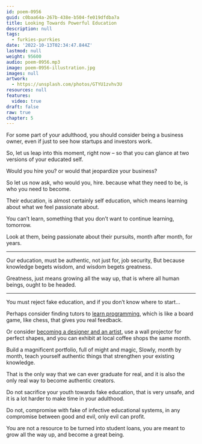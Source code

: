 ```yaml
---
id: poem-0956
guid: c0baa64a-267b-438e-b504-fe019dfdba7a
title: Looking Towards Powerful Education
description: null
tags:
  - furkies-purrkies
date: '2022-10-13T02:34:47.844Z'
lastmod: null
weight: 95600
audio: poem-0956.mp3
image: poem-0956-illustration.jpg
images: null
artwork:
  - https://unsplash.com/photos/GTYU1zvhv3U
resources: null
features:
  video: true
draft: false
raw: true
chapter: 5
---
```


For some part of your adulthood, you should consider being a business owner,
even if just to see how startups and investors work.

So, let us leap into this moment,
right now – so that you can glance at two versions of your educated self.

Would you hire you?
or would that jeopardize your business?

So let us now ask, who would you, hire.
because what they need to be, is who you need to become.

Their education, is almost certainly self education,
which means learning about what we feel passionate about.

You can’t learn, something that you don’t want to continue learning,
tomorrow.

Look at them,
being passionate about their pursuits,    month after month, for years.

---

Our education, must be authentic, not just for, job security,
But because knowledge begets wisdom, and wisdom begets greatness.

Greatness, just means growing all the way up,
that is where all human beings, ought to be headed.

---

You must reject fake education,
and if you don’t know where to start…

Perhaps consider finding tutors to [learn programming][1],
which is like a board game, like chess, that gives you real feedback.

Or consider [becoming a designer and an artist][2],
use a wall projector for perfect shapes, and you can exhibit at local coffee shops the same month.

Build a magnificent portfolio, full of might and magic,
Slowly, month by month, teach yourself authentic things that strengthen your existing knowledge.

That is the only way that we can ever graduate for real,
and it is also the only real way to become authentic creators.

Do not sacrifice your youth towards fake education, that is very unsafe,
and it is a lot harder to make time in your adulthood.

Do not, compromise with fake of infective educational systems,
in any compromise between good and evil, only evil can profit.

You are not a resource to be turned into student loans,
you are meant to grow all the way up, and become a great being.

[1]: https://www.youtube.com/watch?v=8j0UDiN7my4&list=PLglp04UYZK_PrN6xWo_nJ-8kzyXDyFUwi
[2]: https://www.youtube.com/watch?v=0uCH2z_zLmc

